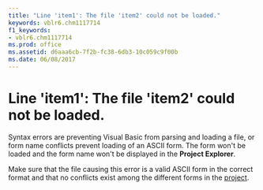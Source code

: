 ```yaml
---
title: "Line 'item1': The file 'item2' could not be loaded."
keywords: vblr6.chm1117714
f1_keywords:
- vblr6.chm1117714
ms.prod: office
ms.assetid: d6aaa6cb-7f2b-fc38-6db3-10c059c9f00b
ms.date: 06/08/2017
---
```



# Line 'item1': The file 'item2' could not be loaded.

Syntax errors are preventing Visual Basic from parsing and loading a file, or form name conflicts prevent loading of an ASCII form. The form won't be loaded and the form name won't be displayed in the  **Project Explorer**.

Make sure that the file causing this error is a valid ASCII form in the correct format and that no conflicts exist among the different forms in the [project](../../Glossary/vbe-glossary.md#project).

